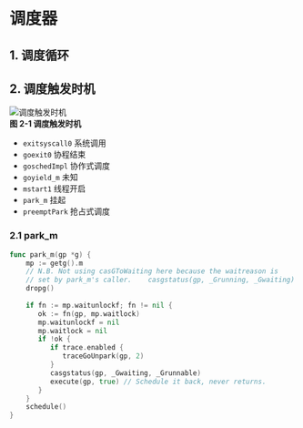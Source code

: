 # 调度器
## 1. 调度循环
## 2. 调度触发时机
![调度触发时机](Pasted%20image%2020230801111252.png)  
**图 2-1 调度触发时机**  
- `exitsyscall0` 系统调用
- `goexit0` 协程结束
- `goschedImpl` 协作式调度
- `goyield_m` 未知
- `mstart1` 线程开启
- `park_m` 挂起
- `preemptPark` 抢占式调度
### 2.1 park_m
```go
func park_m(gp *g) {  
    mp := getg().m  
    // N.B. Not using casGToWaiting here because the waitreason is  
    // set by park_m's caller.    casgstatus(gp, _Grunning, _Gwaiting)  
    dropg()  
  
    if fn := mp.waitunlockf; fn != nil {  
       ok := fn(gp, mp.waitlock)  
       mp.waitunlockf = nil  
       mp.waitlock = nil  
       if !ok {  
          if trace.enabled {  
             traceGoUnpark(gp, 2)  
          }  
          casgstatus(gp, _Gwaiting, _Grunnable)  
          execute(gp, true) // Schedule it back, never returns.  
       }  
    }  
    schedule()  
}
```